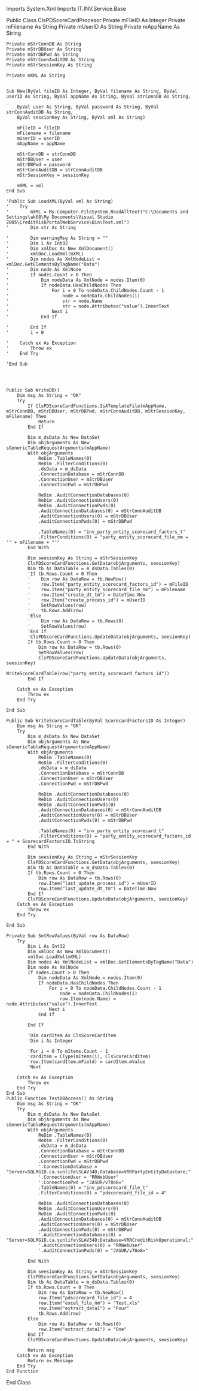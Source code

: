 Imports System.Xml
Imports IT.INV.Service.Base


Public Class ClsPDScoreCardProcesor
    Private mFileID As Integer
    Private mFilename As String
    Private mUserID As String
    Private mAppName As String

    Private mStrConnDB As String
    Private mStrDBUser As String
    Private mStrDBPwd As String
    Private mStrConnAuditDB As String
    Private mStrSessionKey As String

    Private mXML As String


    Sub New(ByVal fileID As Integer, ByVal filename As String, ByVal userID As String, ByVal appName As String, ByVal strConnDB As String, _
        ByVal user As String, ByVal password As String, ByVal strConnAuditDB As String, _
        ByVal sessionKey As String, ByVal xml As String)

        mFileID = fileID
        mFilename = filename
        mUserID = userID
        mAppName = appName

        mStrConnDB = strConnDB
        mStrDBUser = user
        mStrDBPwd = password
        mStrConnAuditDB = strConnAuditDB
        mStrSessionKey = sessionKey

        mXML = xml
    End Sub

    'Public Sub LoadXML(ByVal xml As String)
    '    Try
    '        mXML = My.Computer.FileSystem.ReadAllText("C:\Documents and Settings\ak68\My Documents\Visual Studio 2005\CreditRiskPortalWebService\Bin\Test.xml")
    '        Dim str As String

    '        Dim warningMsg As String = ""
    '        Dim i As Int32
    '        Dim xmlDoc As New XmlDocument()
    '        xmlDoc.LoadXml(mXML)
    '        Dim nodes As XmlNodeList = xmlDoc.GetElementsByTagName("Data")
    '        Dim node As XmlNode
    '        If nodes.Count > 0 Then
    '            Dim nodeData As XmlNode = nodes.Item(0)
    '            If nodeData.HasChildNodes Then
    '                For i = 0 To nodeData.ChildNodes.Count - 1
    '                    node = nodeData.ChildNodes(i)
    '                    str = node.Name
    '                    str = node.Attributes("value").InnerText
    '                Next i
    '            End If

    '        End If
    '        i = 0

    '    Catch ex As Exception
    '        Throw ex
    '    End Try

    'End Sub




    Public Sub WriteDB()
        Dim msg As String = "OK"
        Try
            If ClsPDScoreCardFunctions.IsATemplateFile(mAppName, mStrConnDB, mStrDBUser, mStrDBPwd, mStrConnAuditDB, mStrSessionKey, mFilename) Then
                Return
            End If

            Dim m_dsData As New DataSet
            Dim objArguments As New sGenericTableRequestArguments(mAppName)
            With objArguments
                ReDim .TableNames(0)
                ReDim .FilterConditions(0)
                .dsData = m_dsData
                .ConnectionDatabase = mStrConnDB
                .ConnectionUser = mStrDBUser
                .ConnectionPwd = mStrDBPwd

                ReDim .AuditConnectionDatabases(0)
                ReDim .AuditConnectionUsers(0)
                ReDim .AuditConnectionPwds(0)
                .AuditConnectionDatabases(0) = mStrConnAuditDB
                .AuditConnectionUsers(0) = mStrDBUser
                .AuditConnectionPwds(0) = mStrDBPwd

                .TableNames(0) = "inv_party_entity_scorecard_factors_t"
                .FilterConditions(0) = "party_entity_scorecard_file_nm = '" + mFilename + "'"
            End With

            Dim seesionKey As String = mStrSessionKey
            ClsPDScoreCardFunctions.GetData(objArguments, seesionKey)
            Dim tb As DataTable = m_dsData.Tables(0)
            'If tb.Rows.Count = 0 Then
            '    Dim row As DataRow = tb.NewRow()
            '    row.Item("party_entity_scorecard_factors_id") = mFileID
            '    row.Item("party_entity_scorecard_file_nm") = mFilename
            '    row.Item("create_dt_tm") = DateTime.Now
            '    row.Item("create_process_id") = mUserID
            '    SetRowValues(row)
            '    tb.Rows.Add(row)
            'Else
            '    Dim row As DataRow = tb.Rows(0)
            '    SetRowValues(row)
            'End If
            'ClsPDScoreCardFunctions.UpdateData(objArguments, seesionKey)
            If tb.Rows.Count > 0 Then
                Dim row As DataRow = tb.Rows(0)
                SetRowValues(row)
                ClsPDScoreCardFunctions.UpdateData(objArguments, seesionKey)
                WriteScoreCardTable(row("party_entity_scorecard_factors_id"))
            End If

        Catch ex As Exception
            Throw ex
        End Try

    End Sub

    Public Sub WriteScoreCardTable(ByVal ScorecardFactorsID As Integer)
        Dim msg As String = "OK"
        Try
            Dim m_dsData As New DataSet
            Dim objArguments As New sGenericTableRequestArguments(mAppName)
            With objArguments
                ReDim .TableNames(0)
                ReDim .FilterConditions(0)
                .dsData = m_dsData
                .ConnectionDatabase = mStrConnDB
                .ConnectionUser = mStrDBUser
                .ConnectionPwd = mStrDBPwd

                ReDim .AuditConnectionDatabases(0)
                ReDim .AuditConnectionUsers(0)
                ReDim .AuditConnectionPwds(0)
                .AuditConnectionDatabases(0) = mStrConnAuditDB
                .AuditConnectionUsers(0) = mStrDBUser
                .AuditConnectionPwds(0) = mStrDBPwd

                .TableNames(0) = "inv_party_entity_scorecard_t"
                .FilterConditions(0) = "party_entity_scorecard_factors_id = " + ScorecardFactorsID.ToString
            End With

            Dim seesionKey As String = mStrSessionKey
            ClsPDScoreCardFunctions.GetData(objArguments, seesionKey)
            Dim tb As DataTable = m_dsData.Tables(0)
            If tb.Rows.Count > 0 Then
                Dim row As DataRow = tb.Rows(0)
                row.Item("last_update_process_id") = mUserID
                row.Item("last_update_dt_tm") = DateTime.Now
            End If
            ClsPDScoreCardFunctions.UpdateData(objArguments, seesionKey)
        Catch ex As Exception
            Throw ex
        End Try

    End Sub

    Private Sub SetRowValues(ByVal row As DataRow)
        Try
            Dim i As Int32
            Dim xmlDoc As New XmlDocument()
            xmlDoc.LoadXml(mXML)
            Dim nodes As XmlNodeList = xmlDoc.GetElementsByTagName("Data")
            Dim node As XmlNode
            If nodes.Count > 0 Then
                Dim nodeData As XmlNode = nodes.Item(0)
                If nodeData.HasChildNodes Then
                    For i = 0 To nodeData.ChildNodes.Count - 1
                        node = nodeData.ChildNodes(i)
                        row.Item(node.Name) = node.Attributes("value").InnerText
                    Next i
                End If

            End If

            'Dim cardItem As ClsScoreCardItem
            'Dim i As Integer

            'For i = 0 To mItems.Count - 1
            'cardItem = CType(mItems(i), ClsScoreCardItem)
            'row.Item(cardItem.mField) = cardItem.mValue
            'Next

        Catch ex As Exception
            Throw ex
        End Try
    End Sub
    Public Function TestDBAccess() As String
        Dim msg As String = "OK"
        Try
            Dim m_dsData As New DataSet
            Dim objArguments As New sGenericTableRequestArguments(mAppName)
            With objArguments
                ReDim .TableNames(0)
                ReDim .FilterConditions(0)
                .dsData = m_dsData
                .ConnectionDatabase = mStrConnDB
                .ConnectionUser = mStrDBUser
                .ConnectionPwd = mStrDBPwd
                '.ConnectionDatabase = "Server=SQLRG1D.ca.sunlife\SLAV34D;Database=VRRPartyEntityDatastore;"
                '.ConnectionUser = "RRWebUser"
                '.ConnectionPwd = "JASUR/v70o8="
                .TableNames(0) = "inv_pdscorecard_file_t"
                .FilterConditions(0) = "pdscorecard_file_id = 4"

                ReDim .AuditConnectionDatabases(0)
                ReDim .AuditConnectionUsers(0)
                ReDim .AuditConnectionPwds(0)
                .AuditConnectionDatabases(0) = mStrConnAuditDB
                .AuditConnectionUsers(0) = mStrDBUser
                .AuditConnectionPwds(0) = mStrDBPwd
                '.AuditConnectionDatabases(0) = "Server=SQLRG1D.ca.sunlife\SLAV34D;Database=VRRCreditRiskOperational;"
                '.AuditConnectionUsers(0) = "RRWebUser"
                '.AuditConnectionPwds(0) = "JASUR/v70o8="

            End With

            Dim seesionKey As String = mStrSessionKey
            ClsPDScoreCardFunctions.GetData(objArguments, seesionKey)
            Dim tb As DataTable = m_dsData.Tables(0)
            If tb.Rows.Count = 0 Then
                Dim row As DataRow = tb.NewRow()
                row.Item("pdscorecard_file_id") = 4
                row.Item("excel_file_nm") = "Test.xls"
                row.Item("extract_data1") = "Four"
                tb.Rows.Add(row)
            Else
                Dim row As DataRow = tb.Rows(0)
                row.Item("extract_data1") = "One"
            End If
            ClsPDScoreCardFunctions.UpdateData(objArguments, seesionKey)

            Return msg
        Catch ex As Exception
            Return ex.Message
        End Try
    End Function



End Class



